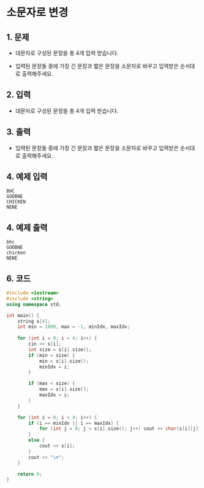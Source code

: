 # 소문자로 변경

## 1. 문제
- 대문자로 구성된 문장을 총 4개 입력 받습니다.

- 입력된 문장들 중에 가장 긴 문장과 짧은 문장을 소문자로 바꾸고 입력받은 순서대로 출력해주세요.

## 2. 입력
- 대문자로 구성된 문장을 총 4개 입력 받습니다.

## 3. 출력
- 입력된 문장들 중에 가장 긴 문장과 짧은 문장을 소문자로 바꾸고 입력받은 순서대로 출력해주세요.

## 4. 예제 입력

```
BHC
GOOBNE
CHICKEN
NENE
```

## 4. 예제 출력
```
bhc
GOOBNE
chicken
NENE
```

## 6. 코드
```c++
#include <iostream>
#include <string>
using namespace std;

int main() {
	string s[4];
	int min = 1000, max = -1, minIdx, maxIdx;
	
	for (int i = 0; i < 4; i++) {
		cin >> s[i];
		int size = s[i].size();
		if (min > size) {
			min = s[i].size();
			minIdx = i;
		}

		if (max < size) {
			max = s[i].size();
			maxIdx = i;
		}
	}

	for (int i = 0; i < 4; i++) {
		if (i == minIdx || i == maxIdx) {
			for (int j = 0; j < s[i].size(); j++) cout << char(s[i][j] + 32);
		}
		else {
			cout << s[i];
		}
		cout << "\n";
	}

	return 0;
}
```

